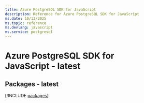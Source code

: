```yaml
---
title: Azure PostgreSQL SDK for JavaScript
description: Reference for Azure PostgreSQL SDK for JavaScript
ms.date: 10/13/2025
ms.topic: reference
ms.devlang: javascript
ms.service: postgresql
---
```

# Azure PostgreSQL SDK for JavaScript - latest
## Packages - latest
[!INCLUDE [packages](postgresql-index.md)]